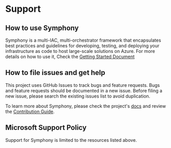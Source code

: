 # Support

## How to use Symphony

Symphony is a multi-IAC, multi-orchestrator framework that encapsulates best practices and guidelines for developing, testing, and deploying your infrastructure as code to host large-scale solutions on Azure. For more details on how to use it, Check the [Getting Started Document](docs/GETTING_STARTED.md)

## How to file issues and get help

This project uses GitHub Issues to track bugs and feature requests. Bugs and feature requests should be documented in a new issue. Before filing a new issue, please search the existing issues list to avoid duplication.

To learn more about Symphony, please check the project's [docs](docs/) and review the [Contribution Guide](CONTRIBUTING.md).

## Microsoft Support Policy

Support for Symphony is limited to the resources listed above.
